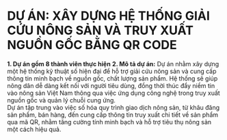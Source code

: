 # DỰ ÁN: XÂY DỰNG HỆ THỐNG GIẢI CỨU NÔNG SẢN VÀ TRUY XUẤT NGUỒN GỐC BẰNG QR CODE

**1. Dự án gồm 8 thành viên thực hiện**
**2. Mô tả dự án:**
Dự án nhằm xây dựng một hệ thống kỹ thuật số hiện đại để hỗ trợ giải cứu nông sản và cung cấp thông tin minh bạch về nguồn gốc, chất lượng sản phẩm. Hệ thống sẽ giúp nông dân dễ dàng kết nối với người tiêu dùng, đồng thời thúc đẩy niềm tin vào nông sản Việt Nam thông qua việc ứng dụng công nghệ trong truy xuất nguồn gốc và quản lý chuỗi cung ứng. <br>
Dự án tập trung vào việc số hóa quy trình giao dịch nông sản, từ khâu đăng sản phẩm, bán hàng, đến cung cấp thông tin truy xuất chi tiết về sản phẩm qua mã QR, nhằm tăng cường tính minh bạch và hỗ trợ tiêu thụ nông sản một cách hiệu quả.
